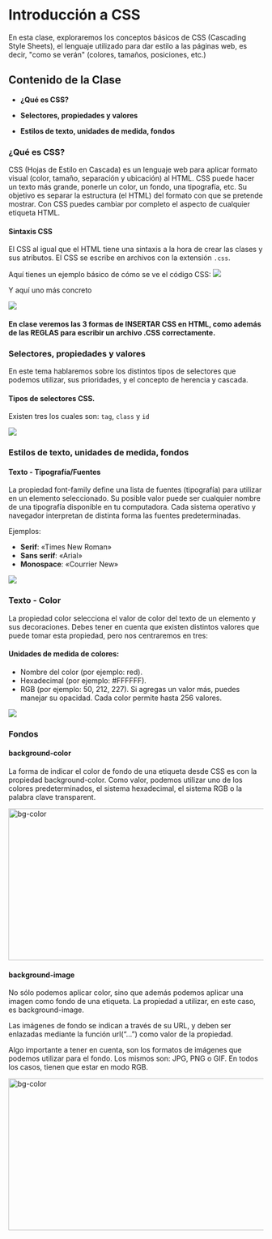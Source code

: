 # Introducción a CSS

En esta clase, exploraremos los conceptos básicos de CSS (Cascading Style Sheets), el lenguaje utilizado para dar estilo a las páginas web, es decir, "como se verán" (colores, tamaños, posiciones, etc.)

## Contenido de la Clase

- **¿Qué es CSS?**

- **Selectores, propiedades y valores**

- **Estilos de texto, unidades de medida, fondos**


### **¿Qué es CSS?**

CSS (Hojas de Estilo en Cascada) es un lenguaje web para aplicar formato visual (color, tamaño, separación y ubicación) al HTML. CSS puede hacer un texto más grande, ponerle un color, un fondo, una tipografía, etc. Su objetivo es separar la estructura (el HTML) del formato con que se pretende mostrar. Con CSS puedes cambiar por completo el aspecto de cualquier etiqueta HTML. 

#### Sintaxis CSS

El CSS al igual que el HTML tiene una sintaxis a la hora de crear las clases y sus atributos. El CSS se escribe en archivos con la extensión `.css`.

Aquí tienes un ejemplo básico de cómo se ve el código CSS:
![](https://articulateusercontent.com/rise/courses/IsJhcdVTk07F7gXCizLndX7mo7HruKpc/try3UqBbVsBUt0wJ.png)

Y aquí uno más concreto

![](https://articulateusercontent.com/rise/courses/IsJhcdVTk07F7gXCizLndX7mo7HruKpc/ZbhHJdvvGy1iyin2.jpg)

#### En clase veremos las 3 formas de INSERTAR CSS en HTML, como además de las REGLAS para escribir un archivo .CSS correctamente.



### **Selectores, propiedades y valores**

En este tema hablaremos sobre los distintos tipos de selectores que podemos utilizar, sus prioridades, y el concepto de herencia y cascada.

#### Tipos de selectores CSS. 

Existen tres los cuales son: `tag`, `class` y `id`

![](https://articulateusercontent.com/rise/courses/IsJhcdVTk07F7gXCizLndX7mo7HruKpc/a-dtn4lnGSx5OTre.jpg)



### **Estilos de texto, unidades de medida, fondos**

#### Texto - Tipografía/Fuentes

La propiedad font-family define una lista de fuentes (tipografía) para utilizar en un elemento seleccionado. Su posible valor puede ser cualquier nombre de una tipografía disponible en tu computadora.
Cada sistema operativo y navegador interpretan de distinta forma las fuentes predeterminadas.

Ejemplos:
- **Serif**: «Times New Roman» 
- **Sans serif**: «Arial» 
- **Monospace**: «Courrier New» 

![](https://articulateusercontent.com/rise/courses/IsJhcdVTk07F7gXCizLndX7mo7HruKpc/9_creCDlVsrPwyQV.jpg)


### Texto - Color

La propiedad color selecciona el valor de color del texto de un elemento y sus decoraciones. 
Debes tener en cuenta que existen distintos valores que puede tomar esta propiedad, pero nos centraremos en tres:

#### Unidades de medida de colores: 

- Nombre del color (por ejemplo: red).
- Hexadecimal (por ejemplo: #FFFFFF).
- RGB (por ejemplo: 50, 212, 227). Si agregas un valor más, puedes manejar su opacidad. Cada color permite hasta 256 valores.

![](https://articulateusercontent.com/rise/courses/IsJhcdVTk07F7gXCizLndX7mo7HruKpc/jQyQZvHsBxwheLFR.jpg)


### Fondos

#### background-color
La forma de indicar el color de fondo de una etiqueta desde CSS es con la propiedad background-color. Como valor, podemos utilizar uno de los colores predeterminados, el sistema hexadecimal, el sistema RGB o la palabra clave transparent.

<img alt="bg-color" src="https://articulateusercontent.com/rise/courses/IsJhcdVTk07F7gXCizLndX7mo7HruKpc/yVf1lsbJlIf6Z5Vd.jpg" width="700" height="300" />


#### background-image
No sólo podemos aplicar color, sino que además podemos aplicar una imagen como fondo de una etiqueta. La propiedad a utilizar, en este caso, es background-image.

Las imágenes de fondo se indican a través de su URL, y deben ser enlazadas mediante la función url(“...”) como valor de la propiedad.

Algo importante a tener en cuenta, son los formatos de imágenes que podemos utilizar para el fondo. Los mismos son: JPG, PNG o GIF. En todos los casos, tienen que estar en modo RGB.

<img alt="bg-color" src="https://articulateusercontent.com/rise/courses/IsJhcdVTk07F7gXCizLndX7mo7HruKpc/QE2U8VYnQ_Wkvr_4.jpg" width="700" height="300" />